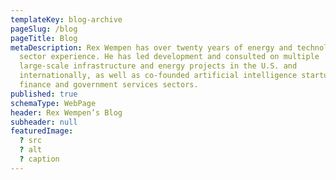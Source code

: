 ```yaml
---
templateKey: blog-archive
pageSlug: /blog
pageTitle: Blog
metaDescription: Rex Wempen has over twenty years of energy and technology
  sector experience. He has led development and consulted on multiple
  large-scale infrastructure and energy projects in the U.S. and
  internationally, as well as co-founded artificial intelligence startups in the
  finance and government services sectors.
published: true
schemaType: WebPage
header: Rex Wempen’s Blog
subheader: null
featuredImage:
  ? src
  ? alt
  ? caption
---
```

